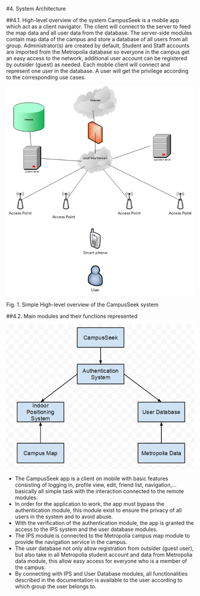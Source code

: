 #4. System Architecture

##4.1. High-level overview of the system
CampusSeek is a mobile app which act as a client navigator. The client will connect to the server to feed the map data and all user data from the database. The server-side modules contain map data of the campus and store a database of all users from all group. Administrator(s) are created by default, Student and Staff accounts are imported from the Metropolia database so everyone in the campus get an easy access to the network, additional user account can be registered by outsider (guest) as needed. Each mobile client will connect and represent one user in the database. A user will get the privilege according to the corresponding use cases.

![alt text](https://raw.githubusercontent.com/peace183/Campus_Seek/master/Campus_Seek_Architecture.png "Campus_Seek Architecture")

Fig. 1. Simple High-level overview of the CampusSeek system

##4.2. Main modules and their functions represented



![alt text](https://raw.githubusercontent.com/peace183/Campus_Seek/master/context_model.png "Campus_Seek Context model")

* The CampusSeek app is a client on mobile with basic features consisting of logging in, profile view, edit, friend list, navigation,... basically all simple task with the interaction connected to the remote modules.
* In order for the application to work, the app must bypass the authentication module, this module exist to ensure the privacy of all users in the system and to avoid abuse.
* With the verification of the authentication module, the app is granted the access to the IPS system and the user database modules.
* The IPS module is connected to the Metropolia campus map module to provide the navigation service in the campus.
* The user database not only allow registration from outsider (guest user), but also take in all Metropolia student account and data from Metropolia data module, this allow easy access for everyone who is a member of the campus.
* By connecting with IPS and User Database modules, all functionalities described in the documentation is available to the user according to which group the user belongs to.
